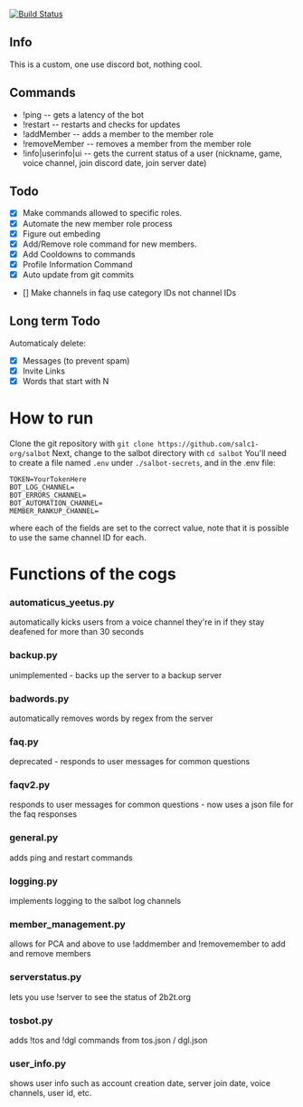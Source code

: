 [![Build Status](https://travis-ci.org/salc1-org/salbot.svg?branch=master)](https://travis-ci.org/salc1-org/salbot)

Info
------
This is a custom, one use discord bot, nothing cool.

**Commands**
------
* !ping -- gets a latency of the bot
* !restart -- restarts and checks for updates
* !addMember -- adds a member to the member role
* !removeMember -- removes a member from the member role
* !info|userinfo|ui -- gets the current status of a user (nickname, game, voice channel, join discord date, join server date)

**Todo**
------
- [x] Make commands allowed to specific roles.
- [x] Automate the new member role process
- [x] Figure out embeding
- [x] Add/Remove role command for new members.
- [x] Add Cooldowns to commands
- [x] Profile Information Command
- [x] Auto update from git commits
- [] Make channels in faq use category IDs not channel IDs


**Long term Todo**
------
Automaticaly delete:
- [x] Messages (to prevent spam)
- [x] Invite Links
- [x] Words that start with N

# How to run

Clone the git repository with `git clone https://github.com/salc1-org/salbot`
Next, change to the salbot directory with `cd salbot`
You'll need to create a file named `.env` under `./salbot-secrets`, and in the .env file:
```
TOKEN=YourTokenHere
BOT_LOG_CHANNEL=
BOT_ERRORS_CHANNEL=
BOT_AUTOMATION_CHANNEL=
MEMBER_RANKUP_CHANNEL=
```
where each of the fields are set to the correct value, note that it is possible to use the same channel ID for each.

# Functions of the cogs

### automaticus_yeetus.py
automatically kicks users from a voice channel they're in if they stay deafened for more than 30 seconds

### backup.py
unimplemented - backs up the server to a backup server

### badwords.py
automatically removes words by regex from the server

### faq.py
deprecated - responds to user messages for common questions

### faqv2.py
responds to user messages for common questions - now uses a json file for the faq responses

### general.py
adds ping and restart commands

### logging.py
implements logging to the salbot log channels

### member_management.py
allows for PCA and above to use !addmember and !removemember to add and remove members

### serverstatus.py
lets you use !server to see the status of 2b2t.org

### tosbot.py
adds !tos and !dgl commands from tos.json / dgl.json

### user_info.py
shows user info such as account creation date, server join date, voice channels, user id, etc.
